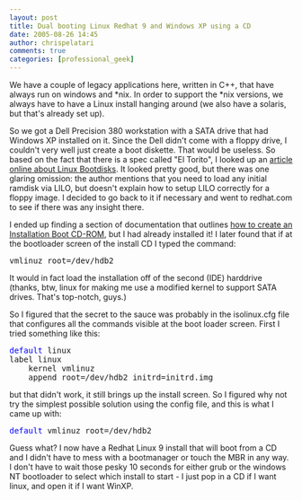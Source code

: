 ```yaml
---
layout: post
title: Dual booting Linux Redhat 9 and Windows XP using a CD
date: 2005-08-26 14:45
author: chrispelatari
comments: true
categories: [professional_geek]
---
```


<p>We have a couple of legacy applications here, written in C++, that have 
always run on windows and *nix. In order to support the *nix versions, we always 
have to have a Linux install hanging around (we also have a solaris, but that's 
already set up).</p>
<p>So we got a Dell Precision 380 workstation with a SATA drive that had Windows 
XP installed on it. Since the Dell didn't come with a floppy drive, I couldn't 
very well just create a boot diskette. That would be useless. So based on the 
fact that there is a spec called "El Torito", I looked up an <a href="http://url123.com/ucrup">article online about Linux Bootdisks</a>. It 
looked pretty good, but there was one glaring omission: the author mentions that 
you need to load any initial ramdisk via LILO, but doesn't explain how to setup 
LILO correctly for a floppy image. I decided to go back to it if necessary and 
went to redhat.com to see if there was any insight there.</p>
<p>I ended up finding a section of documentation that outlines <a href="http://url123.com/uc6sh">how to create an Installation Boot CD-ROM</a>, 
but I had already installed it! I later found that if at the bootloader screen 
of the install CD I typed the command:</p><pre>vmlinuz root=/dev/hdb2</pre>
<p>It would in fact load the installation off of the second (IDE) harddrive 
(thanks, btw, linux for making me use a modified kernel to support SATA drives. 
That's top-notch, guys.)</p>
<p>So I figured that the secret to the sauce was probably in the isolinux.cfg 
file that configures all the commands visible at the boot loader screen. First I 
tried something like this: </p><pre><span style="color:blue;">default</span> linux
label linux
	kernel vmlinuz
	append root=/dev/hdb2 initrd=initrd.img</pre>
<p>but that didn't work, it still brings up the install screen. So I figured why 
not try the simplest possible solution using the config file, and this is what I 
came up with:</p><pre><span style="color:blue;">default</span> vmlinuz root=/dev/hdb2</pre>
<p>Guess what? I now have a Redhat Linux 9 install that will boot from a CD and 
I didn't have to mess with a bootmanager or touch the MBR in any way. I don't 
have to wait those pesky 10 seconds for either grub or the windows NT bootloader 
to select which install to start - I just pop in a CD if I want linux, and open 
it if I want WinXP.</p>
